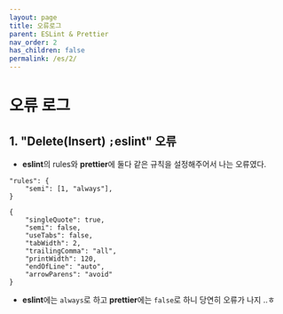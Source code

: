 ```yaml
---
layout: page
title: 오류로그
parent: ESLint & Prettier
nav_order: 2
has_children: false
permalink: /es/2/
---
```


# 오류 로그  

## 1\. "Delete(Insert) `;`eslint" 오류  
- **eslint**의 rules와 **prettier**에 둘다 같은 규칙을 설정해주어서 나는 오류였다.  

```
"rules": {
    "semi": [1, "always"],
}
```  

```
{
	"singleQuote": true,
	"semi": false,
	"useTabs": false,
	"tabWidth": 2,
	"trailingComma": "all",
	"printWidth": 120,
	"endOfLine": "auto",
	"arrowParens": "avoid"
} 
```  

- **eslint**에는 `always`로 하고 **prettier**에는 `false`로 하니 당연히 오류가 나지 ..ㅎ
